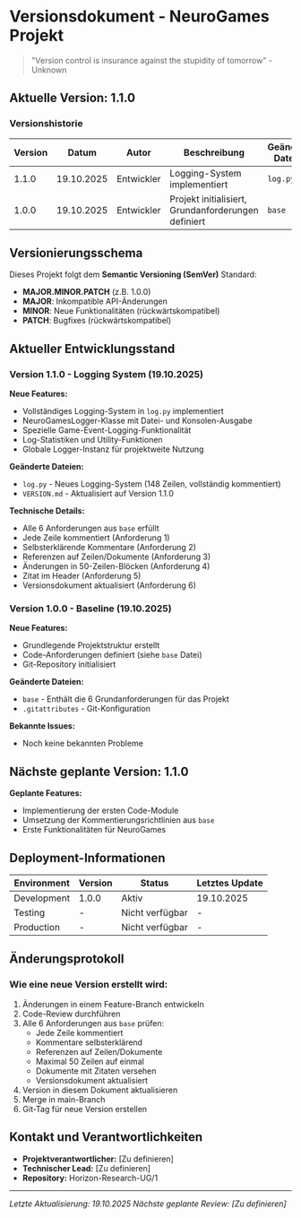 # Versionsdokument - NeuroGames Projekt

> "Version control is insurance against the stupidity of tomorrow" - Unknown

## Aktuelle Version: 1.1.0

### Versionshistorie

| Version | Datum | Autor | Beschreibung | Geänderte Dateien |
|---------|-------|-------|--------------|-------------------|
| 1.1.0 | 19.10.2025 | Entwickler | Logging-System implementiert | `log.py` |
| 1.0.0 | 19.10.2025 | Entwickler | Projekt initialisiert, Grundanforderungen definiert | `base` |

## Versionierungsschema

Dieses Projekt folgt dem **Semantic Versioning (SemVer)** Standard:

- **MAJOR.MINOR.PATCH** (z.B. 1.0.0)
- **MAJOR**: Inkompatible API-Änderungen
- **MINOR**: Neue Funktionalitäten (rückwärtskompatibel)
- **PATCH**: Bugfixes (rückwärtskompatibel)

## Aktueller Entwicklungsstand

### Version 1.1.0 - Logging System (19.10.2025)

**Neue Features:**
- Vollständiges Logging-System in `log.py` implementiert
- NeuroGamesLogger-Klasse mit Datei- und Konsolen-Ausgabe
- Spezielle Game-Event-Logging-Funktionalität
- Log-Statistiken und Utility-Funktionen
- Globale Logger-Instanz für projektweite Nutzung

**Geänderte Dateien:**
- `log.py` - Neues Logging-System (148 Zeilen, vollständig kommentiert)
- `VERSION.md` - Aktualisiert auf Version 1.1.0

**Technische Details:**
- Alle 6 Anforderungen aus `base` erfüllt
- Jede Zeile kommentiert (Anforderung 1)
- Selbsterklärende Kommentare (Anforderung 2)
- Referenzen auf Zeilen/Dokumente (Anforderung 3)
- Änderungen in 50-Zeilen-Blöcken (Anforderung 4)
- Zitat im Header (Anforderung 5)
- Versionsdokument aktualisiert (Anforderung 6)

### Version 1.0.0 - Baseline (19.10.2025)

**Neue Features:**
- Grundlegende Projektstruktur erstellt
- Code-Anforderungen definiert (siehe `base` Datei)
- Git-Repository initialisiert

**Geänderte Dateien:**
- `base` - Enthält die 6 Grundanforderungen für das Projekt
- `.gitattributes` - Git-Konfiguration

**Bekannte Issues:**
- Noch keine bekannten Probleme

## Nächste geplante Version: 1.1.0

**Geplante Features:**
- Implementierung der ersten Code-Module
- Umsetzung der Kommentierungsrichtlinien aus `base`
- Erste Funktionalitäten für NeuroGames

## Deployment-Informationen

| Environment | Version | Status | Letztes Update |
|-------------|---------|--------|----------------|
| Development | 1.0.0 | Aktiv | 19.10.2025 |
| Testing | - | Nicht verfügbar | - |
| Production | - | Nicht verfügbar | - |

## Änderungsprotokoll

### Wie eine neue Version erstellt wird:
1. Änderungen in einem Feature-Branch entwickeln
2. Code-Review durchführen
3. Alle 6 Anforderungen aus `base` prüfen:
   - Jede Zeile kommentiert
   - Kommentare selbsterklärend
   - Referenzen auf Zeilen/Dokumente
   - Maximal 50 Zeilen auf einmal
   - Dokumente mit Zitaten versehen
   - Versionsdokument aktualisiert
4. Version in diesem Dokument aktualisieren
5. Merge in main-Branch
6. Git-Tag für neue Version erstellen

## Kontakt und Verantwortlichkeiten

- **Projektverantwortlicher:** [Zu definieren]
- **Technischer Lead:** [Zu definieren]
- **Repository:** Horizon-Research-UG/1

---

*Letzte Aktualisierung: 19.10.2025*
*Nächste geplante Review: [Zu definieren]*